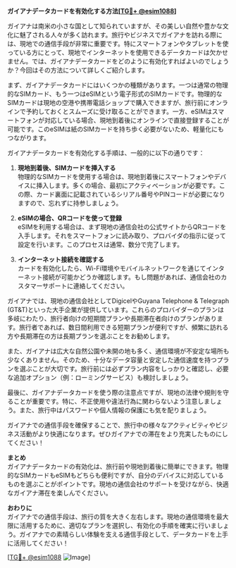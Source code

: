 **ガイアナデータカードを有効化する方法[[TG💪+ @esim1088](https://t.me/s/esim1088)]**

ガイアナは南米の小さな国として知られていますが、その美しい自然や豊かな文化に魅了される人々が多く訪れます。旅行やビジネスでガイアナを訪れる際には、現地での通信手段が非常に重要です。特にスマートフォンやタブレットを使っている方にとって、現地でインターネットを使用できるデータカードは欠かせません。では、ガイアナデータカードをどのように有効化すればよいのでしょうか？今回はその方法について詳しくご紹介します。

まず、ガイアナデータカードにはいくつかの種類があります。一つは通常の物理的なSIMカード、もう一つはeSIMという電子形式のSIMカードです。物理的なSIMカードは現地の空港や携帯電話ショップで購入できますが、旅行前にオンラインで予約しておくとスムーズに受け取ることができます。一方、eSIMはスマートフォンが対応している場合、現地到着後にオンラインで直接登録することが可能です。このeSIMは紙のSIMカードを持ち歩く必要がないため、軽量化にもつながります。

ガイアナデータカードを有効化する手順は、一般的に以下の通りです：

1. **現地到着後、SIMカードを挿入する**  
   物理的なSIMカードを使用する場合は、現地到着後にスマートフォンやデバイスに挿入します。多くの場合、最初にアクティベーションが必要です。この際、カード裏面に記載されているシリアル番号やPINコードが必要になりますので、忘れずに持参しましょう。

2. **eSIMの場合、QRコードを使って登録**  
   eSIMを利用する場合は、まず現地の通信会社の公式サイトからQRコードを入手します。それをスマートフォンに読み取り、プロバイダの指示に従って設定を行います。このプロセスは通常、数分で完了します。

3. **インターネット接続を確認する**  
   カードを有効化したら、Wi-Fi環境やモバイルネットワークを通じてインターネット接続が可能かどうか確認します。もし問題があれば、通信会社のカスタマーサポートに連絡してください。

ガイアナでは、現地の通信会社としてDigicelやGuyana Telephone & Telegraph (GT&T)といった大手企業が提供しています。これらのプロバイダーのプランは多岐にわたり、旅行者向けの短期間プランや長期滞在者向けのプランがあります。旅行者であれば、数日間利用できる短期プランが便利ですが、頻繁に訪れる方や長期滞在の方は長期プランを選ぶことをお勧めします。

また、ガイアナは広大な自然公園や未開の地も多く、通信環境が不安定な場所も少なくありません。そのため、十分なデータ容量と安定した通信速度を持つプランを選ぶことが大切です。旅行前には必ずプラン内容をしっかりと確認し、必要な追加オプション（例：ローミングサービス）も検討しましょう。

最後に、ガイアナデータカードを使う際の注意点ですが、現地の法律や規則を守ることが重要です。特に、不正使用や違法行為に関わらないよう注意しましょう。また、旅行中はパスワードや個人情報の保護にも気を配りましょう。

ガイアナでの通信手段を確保することで、旅行中の様々なアクティビティやビジネス活動がより快適になります。ぜひガイアナでの滞在をより充実したものにしてください！

**まとめ**  
ガイアナデータカードの有効化は、旅行前や現地到着後に簡単にできます。物理的なSIMカードもeSIMもどちらも便利ですが、自分のデバイスに対応しているものを選ぶことがポイントです。現地の通信会社のサポートを受けながら、快適なガイアナ滞在を楽しんでください。

**おわりに**  
ガイアナでの通信手段は、旅行の質を大きく左右します。現地の通信環境を最大限に活用するために、適切なプランを選択し、有効化の手順を確実に行いましょう。ガイアナでの素晴らしい体験を支える通信手段として、データカードを上手に活用してください！

[[TG💪+ @esim1088](https://t.me/s/esim1088) ![Image](https://i.postimg.cc/Y0z9fWf4/image.png)]
